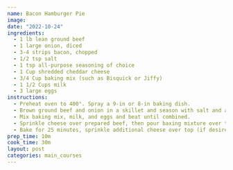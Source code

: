 ```yaml
---
name: Bacon Hamburger Pie
image: 
date: "2022-10-24"
ingredients:
  - 1 lb lean ground beef
  - 1 large onion, diced
  - 3-4 strips bacon, chopped
  - 1/2 tsp salt
  - 1 tsp all-purpose seasoning of choice
  - 1 Cup shredded cheddar cheese
  - 3/4 Cup baking mix (such as Bisquick or Jiffy)
  - 1 1/2 Cups milk
  - 3 large eggs
instructions:
  - Preheat oven to 400°. Spray a 9-in or 8-in baking dish.
  - Brown ground beef and onion in a skillet and season with salt and all-purpose seasoning. In a separate pan, fry chopped bacon. Drain both of fat and pour into prepared dish.
  - Mix baking mix, milk, and eggs and beat until combined.
  - Sprinkle cheese over prepared beef, then pour baxing mixture over top.
  - Bake for 25 minutes, sprinkle additional cheese over top (if desired) and bake additional 5 minutes.
prep_time: 10m
cook_time: 30m
layout: post
categories: main_courses
---
```

